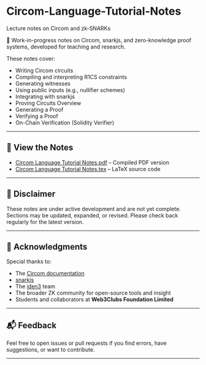 # Circom-Language-Tutorial-Notes
Lecture notes on Circom and zk-SNARKs

📘 Work-in-progress notes on Circom, snarkjs, and zero-knowledge proof systems, developed for teaching and research.

These notes cover:
- Writing Circom circuits
- Compiling and interpreting R1CS constraints
- Generating witnesses
- Using public inputs (e.g., nullifier schemes)
- Integrating with snarkjs
- Proving Circuits Overview
- Generating a Proof
- Verifying a Proof
- On-Chain Verification (Solidity Verifier)

---

## 📄 View the Notes

- [Circom Language Tutorial Notes.pdf](./Circom%20Language%20Tutorial%20Notes.pdf) – Compiled PDF version  
- [Circom Language Tutorial Notes.tex](./Circom%20Language%20Tutorial%20Notes.tex) – LaTeX source code

---

## 🚧 Disclaimer

These notes are under active development and are not yet complete. Sections may be updated, expanded, or revised. Please check back regularly for the latest version.

---

## 🙏 Acknowledgments

Special thanks to:
- The [Circom documentation](https://docs.circom.io)
- [snarkjs](https://github.com/iden3/snarkjs)
- The [iden3](https://iden3.io/) team
- The broader ZK community for open-source tools and insight
- Students and collaborators at **Web3Clubs Foundation Limited**

---

## 📬 Feedback

Feel free to open issues or pull requests if you find errors, have suggestions, or want to contribute.

---

